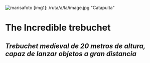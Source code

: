 ![marisafoto](http://marisaposada.ueuo.com/img/fotowebmovil.png)
[img1]: /ruta/a/la/image.jpg "Catapulta"
# The Incredible trebuchet
## _Trebuchet medieval de 20 metros de altura, capaz de lanzar objetos a gran distancia_

